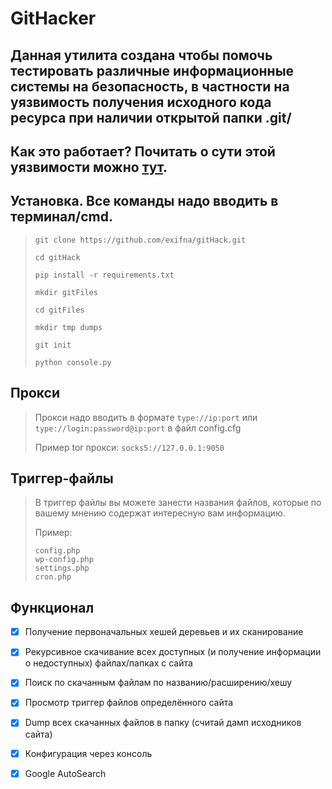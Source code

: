 # GitHacker

## Данная утилита создана чтобы помочь тестировать различные информационные системы на безопасность, в частности на уязвимость получения исходного кода ресурса при наличии открытой папки .git/

## Как это работает? Почитать о сути этой уязвимости можно [тут](https://medium.com/nuances-of-programming/%D0%BF%D1%80%D0%BE%D1%81%D1%82%D0%BE%D0%B9-%D1%81%D0%BF%D0%BE%D1%81%D0%BE%D0%B1-%D0%B2%D0%B7%D0%BB%D0%BE%D0%BC%D0%B0-%D1%81%D0%B0%D0%B9%D1%82%D0%B0-%D0%B4%D0%BB%D1%8F-%D0%BF%D0%BE%D0%BB%D1%83%D1%87%D0%B5%D0%BD%D0%B8%D1%8F-%D0%B5%D0%B3%D0%BE-git-%D0%B4%D0%B0%D0%BD%D0%BD%D1%8B%D1%85-5beed20619ee).

## Установка. Все команды надо вводить в терминал/cmd.

> `git clone https://github.com/exifna/gitHack.git`
> 
> `cd gitHack`
> 
> `pip install -r requirements.txt`
> 
> `mkdir gitFiles`
> 
> `cd gitFiles`
> 
> `mkdir tmp dumps`
> 
> `git init`
> 
> `python console.py`

## Прокси

> Прокси надо вводить в формате `type://ip:port` или `type://login:password@ip:port` в файл config.cfg
> 
> Пример tor прокси: `socks5://127.0.0.1:9050`

## Триггер-файлы
> В триггер файлы вы можете занести названия файлов, которые по вашему мнению содержат интересную вам информацию.
> 
> Пример:
> ```
> config.php
> wp-config.php
> settings.php
> cron.php 
> ```


## Функционал
- [x] Получение первоначальных хешей деревьев и их сканирование
- [x] Рекурсивное скачивание всех доступных (и получение информации о недоступных) файлах/папках с сайта 
- [x] Поиск по скачанным файлам по названию/расширению/хешу
- [x] Просмотр триггер файлов определённого сайта
- [x] Dump всех скачанных файлов в папку (считай дамп исходников сайта)
- [x] Конфигурация через консоль
- [x] Google AutoSearch








